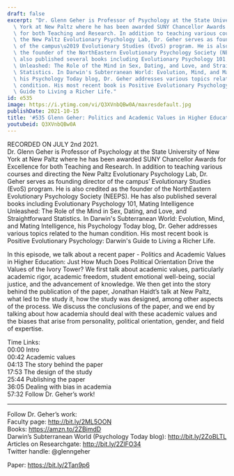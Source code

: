 ```yaml
---
draft: false
excerpt: "Dr. Glenn Geher is Professor of Psychology at the State University of New\
  \ York at New Paltz where he has been awarded SUNY Chancellor Awards for Excellence\
  \ for both Teaching and Research. In addition to teaching various courses and directing\
  \ the New Paltz Evolutionary Psychology Lab, Dr. Geher serves as founding director\
  \ of the campus\u2019 Evolutionary Studies (EvoS) program. He is also credited as\
  \ the founder of the NorthEastern Evolutionary Psychology Society (NEEPS). He has\
  \ also published several books including Evolutionary Psychology 101, Mating Intelligence\
  \ Unleashed: The Role of the Mind in Sex, Dating, and Love, and Straightforward\
  \ Statistics. In Darwin's Subterranean World: Evolution, Mind, and Mating Intelligence,\
  \ his Psychology Today blog, Dr. Geher addresses various topics related to the human\
  \ condition. His most recent book is Positive Evolutionary Psychology: Darwin's\
  \ Guide to Living a Richer Life."
id: e535
image: https://i.ytimg.com/vi/Q3XVnbQBw0A/maxresdefault.jpg
publishDate: 2021-10-15
title: '#535 Glenn Geher: Politics and Academic Values in Higher Education'
youtubeid: Q3XVnbQBw0A
---
```

RECORDED ON JULY 2nd 2021.  
Dr. Glenn Geher is Professor of Psychology at the State University of New York at New Paltz where he has been awarded SUNY Chancellor Awards for Excellence for both Teaching and Research. In addition to teaching various courses and directing the New Paltz Evolutionary Psychology Lab, Dr. Geher serves as founding director of the campus’ Evolutionary Studies (EvoS) program. He is also credited as the founder of the NorthEastern Evolutionary Psychology Society (NEEPS). He has also published several books including Evolutionary Psychology 101, Mating Intelligence Unleashed: The Role of the Mind in Sex, Dating, and Love, and Straightforward Statistics. In Darwin's Subterranean World: Evolution, Mind, and Mating Intelligence, his Psychology Today blog, Dr. Geher addresses various topics related to the human condition. His most recent book is Positive Evolutionary Psychology: Darwin's Guide to Living a Richer Life.

In this episode, we talk about a recent paper - Politics and Academic Values in Higher Education: Just How Much Does Political Orientation Drive the Values of the Ivory Tower?  We first talk about academic values, particularly academic rigor, academic freedom, student emotional well-being, social justice, and the advancement of knowledge. We then get into the story behind the publication of the paper, Jonathan Haidt’s talk at New Paltz, what led to the study it, how the study was designed, among other aspects of the process. We discuss the conclusions of the paper, and we end by talking about how academia should deal with these academic values and the biases that arise from personality, political orientation, gender, and field of expertise.

Time Links:  
00:00  Intro  
00:42  Academic values  
04:13  The story behind the paper  
17:53  The design of the study  
25:44  Publishing the paper  
36:05  Dealing with bias in academia  
57:32  Follow Dr. Geher’s work!

---

Follow Dr. Geher’s work:  
Faculty page: http://bit.ly/2ML5OON  
Books: https://amzn.to/2ZBimdD  
Darwin’s Subterranean World (Psychology Today blog): http://bit.ly/2ZoBLTL  
Articles on Researchgate: http://bit.ly/2ZlFO34  
Twitter handle: @glenngeher

Paper: https://bit.ly/2Tan9p6
